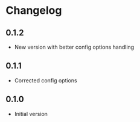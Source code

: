 # Changelog

## 0.1.2

 - New version with better config options handling

## 0.1.1

 - Corrected config options

## 0.1.0

 - Initial version